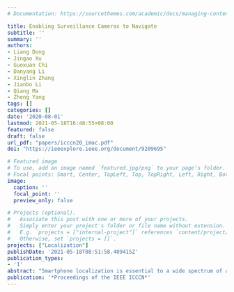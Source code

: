 ```yaml
---
# Documentation: https://sourcethemes.com/academic/docs/managing-content/

title: Enabling Surveillance Cameras to Navigate
subtitle: ''
summary: ''
authors:
- Liang Dong
- Jingao Xu
- Guoxuan Chi
- Danyang Li
- Xinglin Zhang
- Jianbo Li
- Qiang Ma
- Zheng Yang
tags: []
categories: []
date: '2020-08-01'
lastmod: 2021-05-18T16:48:55+08:00
featured: false
draft: false
url_pdf: "papers/icccn20_imac.pdf"
doi: "https://ieeexplore.ieee.org/document/9209695"

# Featured image
# To use, add an image named `featured.jpg/png` to your page's folder.
# Focal points: Smart, Center, TopLeft, Top, TopRight, Left, Right, BottomLeft, Bottom, BottomRight.
image:
  caption: ''
  focal_point: ''
  preview_only: false

# Projects (optional).
#   Associate this post with one or more of your projects.
#   Simply enter your project's folder or file name without extension.
#   E.g. `projects = ["internal-project"]` references `content/project/deep-learning/index.md`.
#   Otherwise, set `projects = []`.
projects: ["Localization"]
publishDate: '2021-05-18T08:51:58.409415Z'
publication_types:
- '1'
abstract: "Smartphone localization is essential to a wide spectrum of applications in the era of mobile computing. The ubiquity of smartphone mobile cameras and surveillance ambient cameras holds promise for offering sub-meter accuracy localization services thanks to the maturity of computer vision techniques. In general, ambient-camera-based solutions are able to localize pedestrians in video frames at fine-grained, but the tracking performance under dynamic environments remains unreliable. On the contrary, mobile-camera-based solutions are capable of continuously tracking pedestrians, however, they usually involve constructing a large volume of image database, a labor-intensive overhead for practical deployment. We observe an opportunity of integrating these two most promising approaches to overcome above limitations and revisit the problem of smartphone localization with a fresh perspective. However, fusing mobile-camera-based and ambient-camera-based systems is non-trivial due to disparity of camera in terms of perspectives, parameters and incorrespondence of localization results. In this paper, we propose iMAC, an integrated mobile cameras and ambient cameras based localization system that achieves sub-meter accuracy and enhanced robustness with zero-human start-up effort. The key innovation of iMAC is a well-designed fusing frame to eliminate disparity of cameras including a construction of projection map function to automatically calibrate ambient cameras, an instant crowd fingerprints model to describe user motion patterns, and a confidence-aware matching algorithm to associate results from two sub-systems. We fully implement iMAC on commodity smart-phones and validate its performance in five different scenarios. The results show that iMAC achieves a remarkable localization accuracy of 0.68m, outperforming the state-of-the-art systems by > 75%."
publication: '*Proceedings of the IEEE ICCCN*'
---
```

